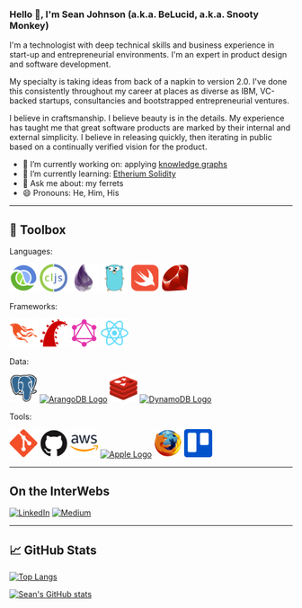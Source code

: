 ### Hello 👋, I'm Sean Johnson (a.k.a. BeLucid, a.k.a. Snooty Monkey)

I'm a technologist with deep technical skills and business experience in start-up and entrepreneurial environments. I'm an expert in product design and software development.

My specialty is taking ideas from back of a napkin to version 2.0. I've done this consistently throughout my career at places as diverse as IBM, VC-backed startups, consultancies and bootstrapped entrepreneurial ventures.

I believe in craftsmanship. I believe beauty is in the details. My experience has taught me that great software products are marked by their internal and external simplicity. I believe in releasing quickly, then iterating in public based on a continually verified vision for the product.

- 🔭 I’m currently working on: applying [knowledge graphs](https://www.ontotext.com/knowledgehub/fundamentals/what-is-a-knowledge-graph/)
- 🌱 I’m currently learning: [Etherium Solidity](https://github.com/ethereum/solidity)
- 💬 Ask me about: my ferrets
- 😄 Pronouns: He, Him, His
<!--- 👯 I’m looking to collaborate on ... -->
<!-- - 🤔 I’m looking for help with ... -->
<!-- - 📫 How to reach me: ... -->
<!-- - ⚡ Fun fact: ... -->

---

## 🧰 Toolbox

Languages:

<a href="https://clojure.org/" title="Clojrue"><img src="https://raw.githubusercontent.com/devicons/devicon/master/icons/clojure/clojure-original.svg" alt="Clojure Logo" width="50" height="50"/></a> <a href="https://clojurescript.org/" title="ClojureScript"><img src="https://raw.githubusercontent.com/devicons/devicon/master/icons/clojurescript/clojurescript-original.svg" alt="ClojureScript Logo" width="50" height="50"/></a> <a href="https://elixir-lang.org/" title="Elixir"><img src="https://raw.githubusercontent.com/devicons/devicon/master/icons/elixir/elixir-original.svg" alt="Elixir Logo" width="50" height="50"/></a> <a href="https://golang.org/" title="Go Lang"><img src="https://github.com/devicons/devicon/blob/master/icons/go/go-original.svg" alt="Go Lang Logo" width="50" height="50"/></a> <a href="https://developer.apple.com/swift/" title="Swift"><img src="https://raw.githubusercontent.com/devicons/devicon/master/icons/swift/swift-original.svg" alt="Swift Logo" width="50" height="50"/></a> <a href="https://www.ruby-lang.org/" title="Ruby"><img src="https://raw.githubusercontent.com/devicons/devicon/master/icons/ruby/ruby-original.svg" alt="Ruby Logo" width="50" height="50"/></a>

Frameworks:

<a href="https://www.phoenixframework.org/" title="Phoenix"><img src="https://raw.githubusercontent.com/devicons/devicon/master/icons/phoenix/phoenix-original.svg" alt="Pheonix Logo" width="50" height="50"/></a> <a href="https://rubyonrails.org/" title="Ruby on Rails"><img src="https://raw.githubusercontent.com/devicons/devicon/master/icons/rails/rails-plain.svg" alt="Rails Logo" width="50" height="50"/></a> <a href="https://graphql.org/" title="GraphQL"><img src="https://raw.githubusercontent.com/devicons/devicon/master/icons/graphql/graphql-plain.svg" alt="GraphQL Logo" width="50" height="50"/></a> <a href="https://reactjs.org/" title="React"><img src="https://raw.githubusercontent.com/devicons/devicon/master/icons/react/react-original.svg" alt="React Logo" width="50" height="50"/></a>

Data:

<a href="https://www.postgresql.org/" title="PostgreSQL"><img src="https://raw.githubusercontent.com/devicons/devicon/master/icons/postgresql/postgresql-original.svg" alt="PostgreSQL Logo" width="50" height="50"/></a> <a href="https://www.arangodb.com/" title="ArangoDB"><img src="https://cdn.worldvectorlogo.com/logos/arangodb.svg" alt="ArangoDB Logo" width="75" height="50"/></a> <a href="https://redis.io/" title="Redis"><img src="https://raw.githubusercontent.com/devicons/devicon/master/icons/redis/redis-original.svg" alt="Redis Logo" width="50" height="50"/></a> <a href="https://aws.amazon.com/dynamodb/" title="DynamoDB"><img src="https://upload.wikimedia.org/wikipedia/commons/f/fd/DynamoDB.png" alt="DynamoDB Logo" width="50" height="50"/></a>

Tools:

<a href="https://git-scm.com/" title="Git"><img src="https://raw.githubusercontent.com/devicons/devicon/master/icons/git/git-original.svg" alt="Git Logo" width="50" height="50"/></a> <a href="https://github.com/" title="GitHub"><img src="https://raw.githubusercontent.com/devicons/devicon/master/icons/github/github-original.svg" alt="GitHub Logo" width="50" height="50"/></a> <a href="https://aws.amazon.com/" title="Amazon Web Services"><img src="https://github.com/devicons/devicon/blob/master/icons/amazonwebservices/amazonwebservices-original.svg" alt="Amazon Web Services Logo" width="50" height="50"/></a> <a href="https://www.apple.com/macos" title="macOS"><img src="https://cdn.worldvectorlogo.com/logos/macos.svg" alt="Apple Logo" width="75" height="50"/></a> <a href="https://www.mozilla.org/en-US/firefox/new/" title="Firefox"><img src="https://github.com/devicons/devicon/blob/master/icons/firefox/firefox-original.svg" alt="Firefox Logo" width="50" height="50"/></a> <a href="https://trello.com/" title="Trello"><img src="https://raw.githubusercontent.com/devicons/devicon/master/icons/trello/trello-plain.svg" alt="Trello Logo" width="50" height="50"/></a>

---
## On the InterWebs

<a href="https://www.linkedin.com/in/snootymonkey" target="_blank"><img alt="LinkedIn" src="https://img.shields.io/badge/linkedin-%230077B5.svg?&style=for-the-badge&logo=linkedin&logoColor=white" /></a> <a href="https://medium.com/@belucid" target="_blank"><img alt="Medium" src="https://img.shields.io/badge/medium-%2312100E.svg?&style=for-the-badge&logo=medium&logoColor=white" /></a>

---

## &#x1f4c8; GitHub Stats

[![Top Langs](https://github-readme-stats.vercel.app/api/top-langs/?username=belucid&hide=html,css&theme=slateorange)](https://github.com/anuraghazra/github-readme-stats)

[![Sean's GitHub stats](https://github-readme-stats.vercel.app/api?username=belucid&theme=slateorange)](https://github.com/anuraghazra/github-readme-stats)
